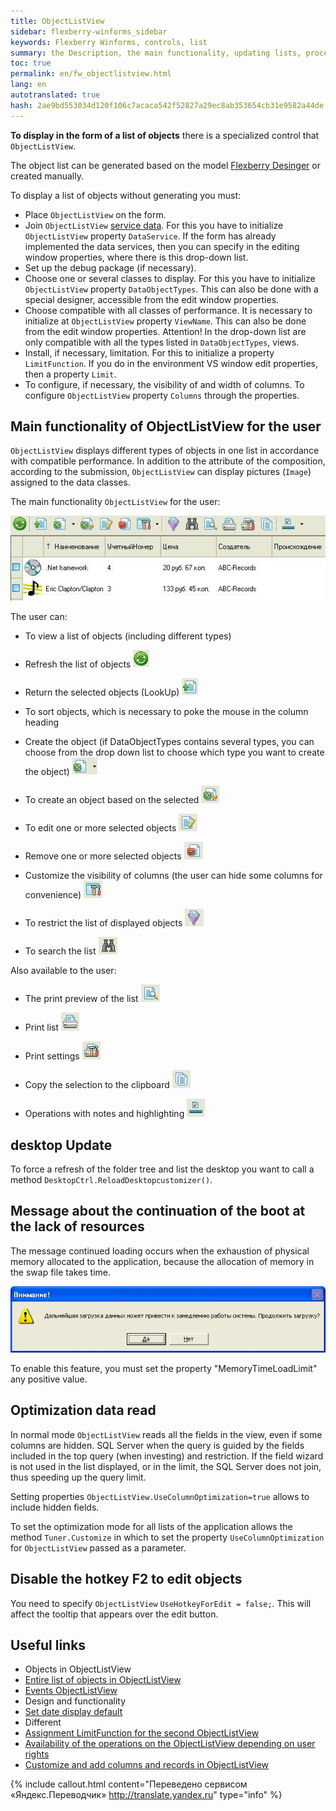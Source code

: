```yaml
--- 
title: ObjectListView 
sidebar: flexberry-winforms_sidebar 
keywords: Flexberry Winforms, controls, list 
summary: the Description, the main functionality, updating lists, processing and load optimization list 
toc: true 
permalink: en/fw_objectlistview.html 
lang: en 
autotranslated: true 
hash: 2ae9bd553034d120f106c7acaca542f52827a29ec8ab353654cb31e9582a44de 
--- 
```


__To display in the form of a list of objects__ there is a specialized control that `ObjectListView`. 

The object list can be generated based on the model [Flexberry Desinger](fd_landing_page.html) or created manually. 

To display a list of objects without generating you must: 

* Place `ObjectListView` on the form. 
* Join `ObjectListView` [service data](fo_data-service.html). For this you have to initialize `ObjectListView` property `DataService`. If the form has already implemented the data services, then you can specify in the editing window properties, where there is this drop-down list. 
* Set up the debug package (if necessary). 
* Choose one or several classes to display. For this you have to initialize `ObjectListView` property `DataObjectTypes`. This can also be done with a special designer, accessible from the edit window properties. 
* Choose compatible with all classes of performance. It is necessary to initialize at `ObjectListView` property `ViewName`. This can also be done from the edit window properties. Attention! In the drop-down list are only compatible with all the types listed in `DataObjectTypes`, views. 
* Install, if necessary, limitation. For this to initialize a property `LimitFunction`. If you do in the environment VS window edit properties, then a property `Limit`. 
* To configure, if necessary, the visibility of and width of columns. To configure `ObjectListView` property `Columns` through the properties. 

## Main functionality of ObjectListView for the user 

`ObjectListView` displays different types of objects in one list in accordance with compatible performance. In addition to the attribute of the composition, according to the submission, `ObjectListView` can display pictures (`Image`) assigned to the data classes. 

The main functionality `ObjectListView` for the user: 

![](/images/pages/products/flexberry-winforms/controls/olv/primer15.jpg) 

The user can: 

* To view a list of objects (including different types) 
* Refresh the list of objects ![](/images/pages/products/flexberry-winforms/controls/olv/primer16.jpg) 

* Return the selected objects (LookUp) ![](/images/pages/products/flexberry-winforms/controls/olv/primer17.jpg) 

* To sort objects, which is necessary to poke the mouse in the column heading 
* Create the object (if DataObjectTypes contains several types, you can choose from the drop down list to choose which type you want to create the object) ![](/images/pages/products/flexberry-winforms/controls/olv/primer18.jpg) 

* To create an object based on the selected ![](/images/pages/products/flexberry-winforms/controls/olv/primer19.jpg) 

* To edit one or more selected objects ![](/images/pages/products/flexberry-winforms/controls/olv/primer20.jpg) 

* Remove one or more selected objects ![](/images/pages/products/flexberry-winforms/controls/olv/primer21.jpg) 

* Customize the visibility of columns (the user can hide some columns for convenience) ![](/images/pages/products/flexberry-winforms/controls/olv/primer22.jpg) 

* To restrict the list of displayed objects ![](/images/pages/products/flexberry-winforms/controls/olv/primer23.jpg) 

* To search the list ![](/images/pages/products/flexberry-winforms/controls/olv/primer24.jpg) 

Also available to the user: 

* The print preview of the list ![](/images/pages/products/flexberry-winforms/controls/olv/primer25.jpg) 

* Print list ![](/images/pages/products/flexberry-winforms/controls/olv/primer26.jpg) 

* Print settings ![](/images/pages/products/flexberry-winforms/controls/olv/primer27.jpg) 

* Copy the selection to the clipboard ![](/images/pages/products/flexberry-winforms/controls/olv/primer28.jpg) 

* Operations with notes and highlighting ![](/images/pages/products/flexberry-winforms/controls/olv/primer29.jpg) 

## desktop Update 

To force a refresh of the folder tree and list the desktop you want to call a method `DesktopCtrl.ReloadDesktopcustomizer()`. 

## Message about the continuation of the boot at the lack of resources 

The message continued loading occurs when the exhaustion of physical memory allocated to the application, because the allocation of memory in the swap file takes time. 

![](/images/pages/products/flexberry-winforms/controls/olv/load-question.jpg) 

To enable this feature, you must set the property "MemoryTimeLoadLimit" any positive value. 

## Optimization data read 

In normal mode `ObjectListView` reads all the fields in the view, even if some columns are hidden. SQL Server when the query is guided by the fields included in the top query (when investing) and restriction. If the field wizard is not used in the list displayed, or in the limit, the SQL Server does not join, thus speeding up the query limit. 

Setting properties `ObjectListView.UseColumnOptimization=true` allows to include hidden fields. 

To set the optimization mode for all lists of the application allows the method `Tuner.Customize` in which to set the property `UseColumnOptimization` for `ObjectListView` passed as a parameter. 

## Disable the hotkey F2 to edit objects 

You need to specify `ObjectListView` `UseHotkeyForEdit = false;`. This will affect the tooltip that appears over the edit button. 

## Useful links 

* Objects in ObjectListView 
* [Entire list of objects in ObjectListView](fw_put-list-objects.html) 
* [Events ОbjectListView](fw_olv-event.html) 
* Design and functionality 
* [Set date display default](fw_date-format.html) 
* Different 
* [Assignment LimitFunction for the second ObjectListView](fw_assigning-limit-function-second-objectlistview.html) 
* [Availability of the operations on the ObjectListView depending on user rights](fw_objectlistview-rights.html) 
* [Customize and add columns and records in ObjectListView](fw_objectlistview-in-desktop-ctrl.html) 



{% include callout.html content="Переведено сервисом «Яндекс.Переводчик» <http://translate.yandex.ru>" type="info" %}